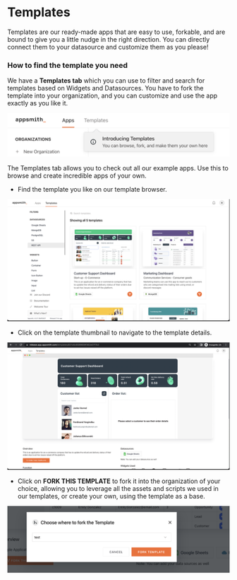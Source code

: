 # Templates

Templates are our ready-made apps that are easy to use, forkable, and are bound to give you a little nudge in the right direction. You can directly connect them to your datasource and customize them as you please!

### How to find the template you need

We have a **Templates tab** which you can use to filter and search for templates based on Widgets and Datasources. You have to fork the template into your organization, and you can customize and use the app exactly as you like it.

![](<.gitbook/assets/Screenshot 2022-03-05 at 10.50.40 AM.png>)

The Templates tab allows you to check out all our example apps. Use this to browse and create incredible apps of your own.&#x20;

* Find the template you like on our template browser.

![](<.gitbook/assets/Screenshot 2022-04-06 at 11.05.40 AM.png>)

* Click on the template thumbnail to navigate to the template details.

![](<.gitbook/assets/Screenshot 2022-04-06 at 11.39.13 AM.png>)

* Click on **FORK THIS TEMPLATE** to fork it into the organization of your choice, allowing you to leverage all the assets and scripts we used in our templates, or create your own, using the template as a base.

![](<.gitbook/assets/Screenshot 2022-02-27 at 11.14.21 AM.png>)
